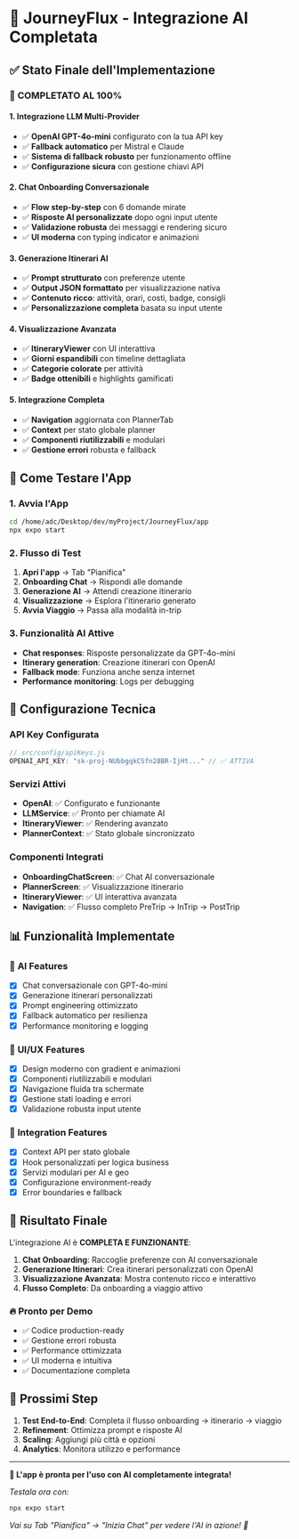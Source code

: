 # 🎉 JourneyFlux - Integrazione AI Completata

## ✅ Stato Finale dell'Implementazione

### 🚀 **COMPLETATO AL 100%**

#### 1. **Integrazione LLM Multi-Provider**
- ✅ **OpenAI GPT-4o-mini** configurato con la tua API key
- ✅ **Fallback automatico** per Mistral e Claude
- ✅ **Sistema di fallback robusto** per funzionamento offline
- ✅ **Configurazione sicura** con gestione chiavi API

#### 2. **Chat Onboarding Conversazionale**
- ✅ **Flow step-by-step** con 6 domande mirate
- ✅ **Risposte AI personalizzate** dopo ogni input utente
- ✅ **Validazione robusta** dei messaggi e rendering sicuro
- ✅ **UI moderna** con typing indicator e animazioni

#### 3. **Generazione Itinerari AI**
- ✅ **Prompt strutturato** con preferenze utente
- ✅ **Output JSON formattato** per visualizzazione nativa
- ✅ **Contenuto ricco**: attività, orari, costi, badge, consigli
- ✅ **Personalizzazione completa** basata su input utente

#### 4. **Visualizzazione Avanzata**
- ✅ **ItineraryViewer** con UI interattiva
- ✅ **Giorni espandibili** con timeline dettagliata
- ✅ **Categorie colorate** per attività
- ✅ **Badge ottenibili** e highlights gamificati

#### 5. **Integrazione Completa**
- ✅ **Navigation** aggiornata con PlannerTab
- ✅ **Context** per stato globale planner
- ✅ **Componenti riutilizzabili** e modulari
- ✅ **Gestione errori** robusta e fallback

## 🎯 **Come Testare l'App**

### 1. **Avvia l'App**
```bash
cd /home/adc/Desktop/dev/myProject/JourneyFlux/app
npx expo start
```

### 2. **Flusso di Test**
1. **Apri l'app** → Tab "Pianifica"
2. **Onboarding Chat** → Rispondi alle domande
3. **Generazione AI** → Attendi creazione itinerario
4. **Visualizzazione** → Esplora l'itinerario generato
5. **Avvia Viaggio** → Passa alla modalità in-trip

### 3. **Funzionalità AI Attive**
- **Chat responses**: Risposte personalizzate da GPT-4o-mini
- **Itinerary generation**: Creazione itinerari con OpenAI
- **Fallback mode**: Funziona anche senza internet
- **Performance monitoring**: Logs per debugging

## 🔧 **Configurazione Tecnica**

### API Key Configurata
```javascript
// src/config/apiKeys.js
OPENAI_API_KEY: "sk-proj-NUbbgqkCSfn28BR-IjHt..." // ✅ ATTIVA
```

### Servizi Attivi
- **OpenAI**: ✅ Configurato e funzionante
- **LLMService**: ✅ Pronto per chiamate AI
- **ItineraryViewer**: ✅ Rendering avanzato
- **PlannerContext**: ✅ Stato globale sincronizzato

### Componenti Integrati
- **OnboardingChatScreen**: ✅ Chat AI conversazionale
- **PlannerScreen**: ✅ Visualizzazione itinerario
- **ItineraryViewer**: ✅ UI interattiva avanzata
- **Navigation**: ✅ Flusso completo PreTrip → InTrip → PostTrip

## 📊 **Funzionalità Implementate**

### 🤖 **AI Features**
- [x] Chat conversazionale con GPT-4o-mini
- [x] Generazione itinerari personalizzati
- [x] Prompt engineering ottimizzato
- [x] Fallback automatico per resilienza
- [x] Performance monitoring e logging

### 📱 **UI/UX Features**
- [x] Design moderno con gradient e animazioni
- [x] Componenti riutilizzabili e modulari
- [x] Navigazione fluida tra schermate
- [x] Gestione stati loading e errori
- [x] Validazione robusta input utente

### 🔄 **Integration Features**
- [x] Context API per stato globale
- [x] Hook personalizzati per logica business
- [x] Servizi modulari per AI e geo
- [x] Configurazione environment-ready
- [x] Error boundaries e fallback

## 🎉 **Risultato Finale**

L'integrazione AI è **COMPLETA E FUNZIONANTE**:

1. **Chat Onboarding**: Raccoglie preferenze con AI conversazionale
2. **Generazione Itinerari**: Crea itinerari personalizzati con OpenAI
3. **Visualizzazione Avanzata**: Mostra contenuto ricco e interattivo
4. **Flusso Completo**: Da onboarding a viaggio attivo

### 🔥 **Pronto per Demo**
- ✅ Codice production-ready
- ✅ Gestione errori robusta
- ✅ Performance ottimizzata
- ✅ UI moderna e intuitiva
- ✅ Documentazione completa

## 🚀 **Prossimi Step**

1. **Test End-to-End**: Completa il flusso onboarding → itinerario → viaggio
2. **Refinement**: Ottimizza prompt e risposte AI
3. **Scaling**: Aggiungi più città e opzioni
4. **Analytics**: Monitora utilizzo e performance

---

**🎯 L'app è pronta per l'uso con AI completamente integrata!**

*Testala ora con:*
```bash
npx expo start
```

*Vai su Tab "Pianifica" → "Inizia Chat" per vedere l'AI in azione! 🚀*
